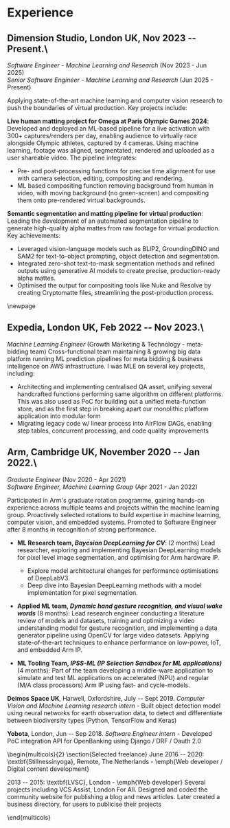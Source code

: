 # Experience

## Dimension Studio, London UK, Nov 2023 -- Present.\
*Software Engineer - Machine Learning and Research* (Nov 2023 - Jun 2025)  
*Senior Software Engineer - Machine Learning and Research* (Jun 2025 - Present)

Applying state-of-the-art machine learning and computer vision research to push the boundaries of virtual production. Key projects include:

__Live human matting project for Omega at Paris Olympic Games 2024__: Developed and deployed an ML-based pipeline for a live activation with 300+ captures/renders per day, enabling audience to virtually race alongside Olympic athletes, captured by 4 cameras. Using machine learning, footage was aligned, segmentated, rendered and uploaded as a user shareable video. The pipeline integrates:

- Pre- and post-processing functions for precise time alignment for use with camera selection, editing, compositing and rendering.
- ML based compositing function removing background from human in video, with moving background (no green-screen) and compositing them onto pre-rendered virtual backgrounds.

__Semantic segmentation and matting pipeline for virtual production__: Leading the development of an automated segmentation pipeline to generate high-quality alpha mattes from raw footage for virtual production. Key achievements:

- Leveraged vision-language models such as BLIP2, GroundingDINO and SAM2 for text-to-object prompting, object detection and segmentation.
- Integrated zero-shot text-to-mask segmentation methods and refined outputs using generative AI models to create precise, production-ready alpha mattes.
- Optimised the output for compositing tools like Nuke and Resolve by creating Cryptomatte files, streamlining the post-production process.

\newpage

## **Expedia**, London UK, Feb 2022 -- Nov 2023.\
*Machine Learning Engineer* (Growth Marketing & Technology - meta-bidding team) Cross-functional team maintaining & growing big data platform running ML prediction pipelines for meta bidding & business intelligence on AWS infrastructure. I was MLE on several key projects, including:

- Architecting and implementing centralised QA asset, unifying several handcrafted functions performing same algorithm on different platforms.  This was also used as PoC for building out a unified meta-function store, and as the first step in breaking apart our monolithic platform application into modular form
- Migrating legacy code w/ linear process into AirFlow DAGs, enabling step tables, concurrent processing, and code quality improvements

## **Arm**, Cambridge UK, November 2020 -- Jan 2022.\
*Graduate Engineer* (Nov 2020 - Apr 2021)  
*Software Engineer, Machine Learning Group* (Apr 2021 - Jan 2022)

Participated in Arm's graduate rotation programme, gaining hands-on experience across multiple teams and projects within the machine learning group. Proactively selected rotations to build expertise in machine learning, computer vision, and embedded systems. Promoted to Software Engineer after 8 months in recognition of strong performance.

- __ML Research team, *Bayesian DeepLearning for CV*__: (2 months) Lead researcher, exploring and implementing Bayesian DeepLearning models for pixel level image segmentation, and optimising for Arm hardware IP.

  - Explore model architectural changes for performance optimisations of DeepLabV3
  - Deep dive into Bayesian DeepLearning methods with a model implementation for pixel segmentation.

- __Applied ML team, *Dynamic hand gesture recognition, and visual wake words*__ (8 months): 
Lead research engineer conducting a literature review of models and datasets, training and optimizing a video understanding model for gesture recognition, and implementing a data generator pipeline using OpenCV for large video datasets. Applying state-of-the-art techniques to enhance performance on low-power, IoT, and embedded Arm IP.

- __ML Tooling Team, *IPSS-ML (IP Selection Sandbox for ML applications)*__ (4 months): Part of the team developing a middle-ware application to simulate and test ML applications on accelerated (NPU) and regular (M/A class processors) Arm IP using fast- and cycle-models.

**Deimos Space UK**, Harwell, Oxfordshire, July -- Sept 2019.  *Computer Vision and Machine Learning research intern* - Built object detection model using neural networks for earth observation data, to detect and differentiate between biodiversity types (Python, TensorFlow and Keras)


**Yobota**, London, Jun -- Sep 2018. *Software Engineer intern* - Developed PoC integration API for OpenBanking using Django / DRF / Oauth 2.0

\begin{multicols}{2}
\section{Selected freelance}
June 2016 -- 2020: \textbf{Stillnessinyoga}, Remote, The Netherlands - \emph{Web developer / Digital content development}

2013 -- 2015: \textbf{LVSC}, London - \emph{Web developer} Several projects including VCS Assist, London For All. Designed and coded the community website for publishing a blog and news articles. Later created a business directory, for users to publicise their projects

\end{multicols}
